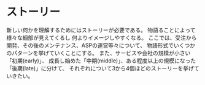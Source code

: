 ストーリー
==========

新しい何かを理解するためにはストーリーが必要である。
物語ることによって様々な細部が見えてくるし
何よりイメージしやすくなる。
ここでは、受注から開発、その後のメンテナンス、ASPの運営等々について、
物語形式でいくつかのパターンを挙げていくことにする。
また、サービスや会社の規模が小さい「初期(early)」、
成長し始めた「中期(middle)」、ある程度以上の規模になった「後期(late)」に分けて、
それぞれについて3から4個ほどのストーリーを挙げていきたい。
